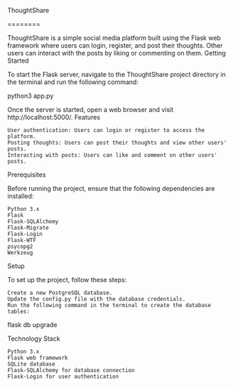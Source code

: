 ThoughtShare

========

ThoughtShare is a simple social media platform built using the Flask web framework where users can login, register, and post their thoughts. Other users can interact with the posts by liking or commenting on them.
Getting Started

To start the Flask server, navigate to the ThoughtShare project directory in the terminal and run the following command:

python3 app.py

Once the server is started, open a web browser and visit http://localhost:5000/.
Features

    User authentication: Users can login or register to access the platform.
    Posting thoughts: Users can post their thoughts and view other users' posts.
    Interacting with posts: Users can like and comment on other users' posts.

Prerequisites

Before running the project, ensure that the following dependencies are installed:

    Python 3.x
    Flask
    Flask-SQLAlchemy
    Flask-Migrate
    Flask-Login
    Flask-WTF
    psycopg2
    Werkzeug

Setup

To set up the project, follow these steps:

    Create a new PostgreSQL database.
    Update the config.py file with the database credentials.
    Run the following command in the terminal to create the database tables:

flask db upgrade

Technology Stack

    Python 3.x
    Flask web framework
    SQLite database
    Flask-SQLAlchemy for database connection
    Flask-Login for user authentication

